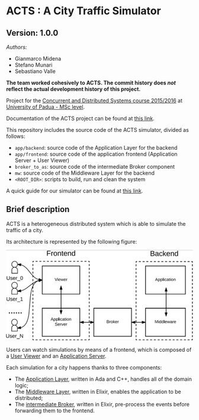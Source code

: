 # ACTS : A City Traffic Simulator

## Version: 1.0.0

_Authors:_
* Gianmarco Midena
* Stefano Munari
* Sebastiano Valle

**The team worked cohesively to ACTS.
The commit history does _not_ reflect the actual
development history of this project.**

Project for the [Concurrent and Distributed Systems course 2015/2016](http://www.math.unipd.it/~tullio/SCD/2015/)
at [University of Padua - MSc level](http://informatica.math.unipd.it/laureamagistrale/indexen.html).

Documentation of the ACTS project can be found at [this link](https://github.com/StefanoMunari/acts-docs/releases/download/release-1.0-report/atcs-report-v1.0.0.pdf).

This repository includes the source code of the ACTS simulator, divided as
follows:

* `app/backend`: source code of the Application Layer for the backend
* `app/frontend`: source code of the application frontend (Application Server + User Viewer)
* `broker_to_as`: source code of the intermediate Broker component
* `mw`: source code of the Middleware Layer for the backend
* `<ROOT_DIR>`: scripts to build, run and clean the system

A quick guide for our simulator can be found at [this link](https://github.com/StefanoMunari/acts-docs/releases/download/v1.0.0-user-manual/user-manual-v1.0.0.pdf).

## Brief description

ACTS is a heterogeneous distributed system which is able to simulate the
traffic of a city.

Its architecture is represented by the following figure:

![ACTS Architecture](images/architecture.png "Overall architecture")

Users can watch simulations by means of a frontend, which is composed
of a [User Viewer](app/frontend/apps/interface/web/) and an [Application
Server](app/frontend/).

Each simulation for a city happens thanks to three components:

* The [Application Layer](app/backend), written in Ada and C++, handles all of
  the domain logic;
* The [Middleware Layer](mw/), written in Elixir, enables the application to
  be distributed;
* The [intermediate Broker](broker_to_as/), written in Elixir, pre-process the
  events before forwarding them to the frontend.
